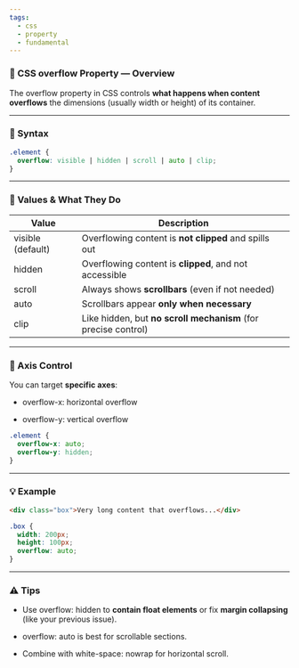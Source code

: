 ```yaml
---
tags:
  - css
  - property
  - fundamental
---
```


### **🧾 CSS overflow Property — Overview**

The overflow property in CSS controls **what happens when content overflows** the dimensions (usually width or height) of its container.

---

### **📌 Syntax**

```css
.element {
  overflow: visible | hidden | scroll | auto | clip;
}
```
  

---

### **🎯 Values & What They Do**

|**Value**|**Description**|
|---|---|
|visible (default)|Overflowing content is **not clipped** and spills out|
|hidden|Overflowing content is **clipped**, and not accessible|
|scroll|Always shows **scrollbars** (even if not needed)|
|auto|Scrollbars appear **only when necessary**|
|clip|Like hidden, but **no scroll mechanism** (for precise control)|
  

---

### **🔁 Axis Control**

  

You can target **specific axes**:

- overflow-x: horizontal overflow
    
- overflow-y: vertical overflow
    

```css
.element {
  overflow-x: auto;
  overflow-y: hidden;
}
```

  
---

### **💡 Example**

```html
<div class="box">Very long content that overflows...</div>
```

```css
.box {
  width: 200px;
  height: 100px;
  overflow: auto;
}
```


---

### **⚠️ Tips**

- Use overflow: hidden to **contain float elements** or fix **margin collapsing** (like your previous issue).
    
- overflow: auto is best for scrollable sections.
    
- Combine with white-space: nowrap for horizontal scroll.
    
